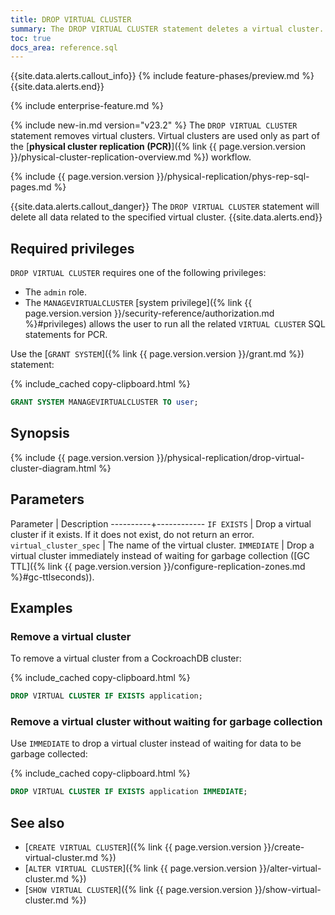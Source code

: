 ```yaml
---
title: DROP VIRTUAL CLUSTER
summary: The DROP VIRTUAL CLUSTER statement deletes a virtual cluster.
toc: true
docs_area: reference.sql
---
```


{{site.data.alerts.callout_info}}
{% include feature-phases/preview.md %}
{{site.data.alerts.end}}

{% include enterprise-feature.md %}

{% include new-in.md version="v23.2" %} The `DROP VIRTUAL CLUSTER` statement removes virtual clusters. Virtual clusters are used only as part of the [**physical cluster replication (PCR)**]({% link {{ page.version.version }}/physical-cluster-replication-overview.md %}) workflow.

{% include {{ page.version.version }}/physical-replication/phys-rep-sql-pages.md %}

{{site.data.alerts.callout_danger}}
The `DROP VIRTUAL CLUSTER` statement will delete all data related to the specified virtual cluster.
{{site.data.alerts.end}}

## Required privileges

`DROP VIRTUAL CLUSTER` requires one of the following privileges:

- The `admin` role.
- The `MANAGEVIRTUALCLUSTER` [system privilege]({% link {{ page.version.version }}/security-reference/authorization.md %}#privileges) allows the user to run all the related `VIRTUAL CLUSTER` SQL statements for PCR.

Use the [`GRANT SYSTEM`]({% link {{ page.version.version }}/grant.md %}) statement:

{% include_cached copy-clipboard.html %}
~~~ sql
GRANT SYSTEM MANAGEVIRTUALCLUSTER TO user;
~~~

## Synopsis

<div>
{% include {{ page.version.version }}/physical-replication/drop-virtual-cluster-diagram.html %}
</div>

## Parameters

Parameter | Description
----------+------------
`IF EXISTS` | Drop a virtual cluster if it exists. If it does not exist, do not return an error.
`virtual_cluster_spec` | The name of the virtual cluster.
`IMMEDIATE` | Drop a virtual cluster immediately instead of waiting for garbage collection ([GC TTL]({% link {{ page.version.version }}/configure-replication-zones.md %}#gc-ttlseconds)).

## Examples

### Remove a virtual cluster

To remove a virtual cluster from a CockroachDB cluster:

{% include_cached copy-clipboard.html %}
~~~ sql
DROP VIRTUAL CLUSTER IF EXISTS application;
~~~

### Remove a virtual cluster without waiting for garbage collection

Use `IMMEDIATE` to drop a virtual cluster instead of waiting for data to be garbage collected:

{% include_cached copy-clipboard.html %}
~~~ sql
DROP VIRTUAL CLUSTER IF EXISTS application IMMEDIATE;
~~~

## See also

- [`CREATE VIRTUAL CLUSTER`]({% link {{ page.version.version }}/create-virtual-cluster.md %})
- [`ALTER VIRTUAL CLUSTER`]({% link {{ page.version.version }}/alter-virtual-cluster.md %})
- [`SHOW VIRTUAL CLUSTER`]({% link {{ page.version.version }}/show-virtual-cluster.md %})

